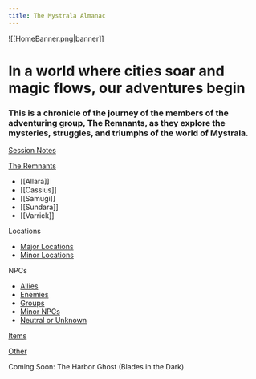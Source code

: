 ```yaml
---
title: The Mystrala Almanac
---
```

![[HomeBanner.png|banner]]
# In a world where cities soar and magic flows, our adventures begin

### This is a chronicle of the journey of the members of the adventuring group, **The Remnants**, as they explore the mysteries, struggles, and triumphs of the world of Mystrala.
[Session Notes](https://jerm-jerm.github.io/quartz/DND-Mystrala/3.-Session-Notes/ )

[The Remnants](https://jerm-jerm.github.io/quartz/DND-Mystrala/2.-The-Remnants/)
- [[Allara]] 
- [[Cassius]] 
- [[Samugi]] 
- [[Sundara]] 
- [[Varrick]]

Locations
- [Major Locations](https://jerm-jerm.github.io/quartz/DND-Mystrala/1.-The-World/1-Locations/1-Major-Places/) 
- [Minor Locations](https://jerm-jerm.github.io/quartz/DND-Mystrala/1.-The-World/1-Locations/2-Minor-Places/)

NPCs
- [Allies](https://jerm-jerm.github.io/quartz/DND-Mystrala/1.-The-World/2-NPCs/Allies/) 
- [Enemies](https://jerm-jerm.github.io/quartz/DND-Mystrala/1.-The-World/2-NPCs/Enemies/)
- [Groups](https://jerm-jerm.github.io/quartz/DND-Mystrala/1.-The-World/2-NPCs/Groups/) 
- [Minor NPCs](https://jerm-jerm.github.io/quartz/DND-Mystrala/1.-The-World/2-NPCs/Minor-NPCs/)
- [Neutral or Unknown](https://jerm-jerm.github.io/quartz/DND-Mystrala/1.-The-World/2-NPCs/Neutral-or-Unknown/)

[Items](https://jerm-jerm.github.io/quartz/DND-Mystrala/1.-The-World/3-Items/)

[Other](https://jerm-jerm.github.io/quartz/DND-Mystrala/1.-The-World/4-Other/)

Coming Soon: The Harbor Ghost (Blades in the Dark)

